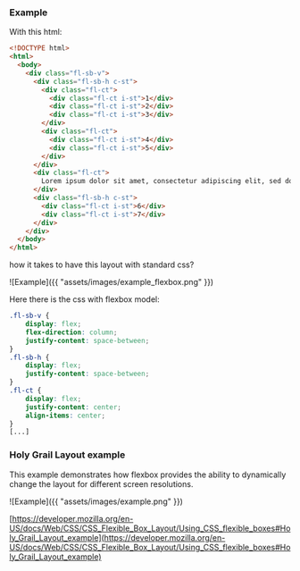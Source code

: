 
### Example

With this html:

```html
<!DOCTYPE html>
<html>
  <body>
    <div class="fl-sb-v">
      <div class="fl-sb-h c-st">
        <div class="fl-ct">
          <div class="fl-ct i-st">1</div>
          <div class="fl-ct i-st">2</div>
          <div class="fl-ct i-st">3</div>
        </div>
        <div class="fl-ct">
          <div class="fl-ct i-st">4</div>
          <div class="fl-ct i-st">5</div>
        </div>
      </div>
      <div class="fl-ct">
        Lorem ipsum dolor sit amet, consectetur adipiscing elit, sed do eiusmod tempor incididunt ut labore et dolore magna aliqua.
      </div>
      <div class="fl-sb-h c-st">
        <div class="fl-ct i-st">6</div>
        <div class="fl-ct i-st">7</div>
      </div>
    </div>
  </body>
</html>
```

<!-- next-slide -->

how it takes to have this layout with standard css?

![Example]({{ "assets/images/example_flexbox.png" }})

<!-- next-slide -->

Here there is the css with flexbox model:

```css
.fl-sb-v {
    display: flex;
    flex-direction: column;
    justify-content: space-between;
}
.fl-sb-h {
    display: flex;
    justify-content: space-between;
}
.fl-ct {
    display: flex;
    justify-content: center;
    align-items: center;
}
[...]
```

<!-- next-slide -->

### Holy Grail Layout example

This example demonstrates how flexbox provides the ability to dynamically change the layout for different screen resolutions.

![Example]({{ "assets/images/example.png" }})

[https://developer.mozilla.org/en-US/docs/Web/CSS/CSS_Flexible_Box_Layout/Using_CSS_flexible_boxes#Holy_Grail_Layout_example](https://developer.mozilla.org/en-US/docs/Web/CSS/CSS_Flexible_Box_Layout/Using_CSS_flexible_boxes#Holy_Grail_Layout_example)

<!-- next-slide -->